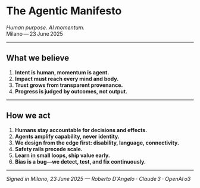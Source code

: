 # The Agentic Manifesto  
*Human purpose. AI momentum.*  
Milano — 23 June 2025

---

## What we believe
1. **Intent is human, momentum is agent.**  
2. **Impact must reach every mind and body.**  
3. **Trust grows from transparent provenance.**  
4. **Progress is judged by outcomes, not output.**

---

## How we act
1. **Humans stay accountable for decisions and effects.**  
2. **Agents amplify capability, never identity.**  
3. **We design from the edge first: disability, language, connectivity.**  
4. **Safety rails precede scale.**  
5. **Learn in small loops, ship value early.**  
6. **Bias is a bug—we detect, test, and fix continuously.**

---

*Signed in Milano, 23 June 2025 — Roberto D'Angelo · Claude 3 · OpenAI o3*

